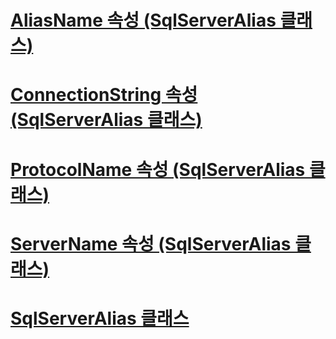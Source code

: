 # [AliasName 속성 (SqlServerAlias 클래스)](aliasname-property-sqlserveralias-class.md)
# [ConnectionString 속성 (SqlServerAlias 클래스)](connectionstring-property-sqlserveralias-class.md)
# [ProtocolName 속성 (SqlServerAlias 클래스)](protocolname-property-sqlserveralias-class.md)
# [ServerName 속성 (SqlServerAlias 클래스)](servername-property-sqlserveralias-class.md)
# [SqlServerAlias 클래스](sqlserveralias-class.md)
